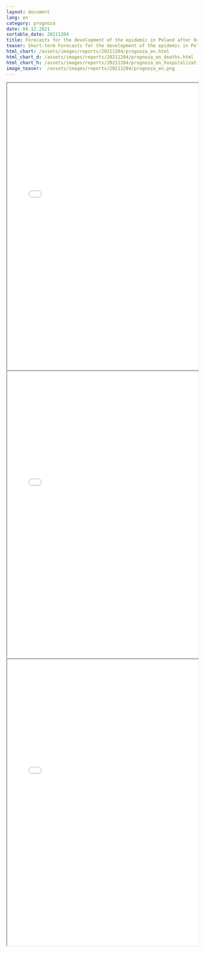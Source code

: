 ```yaml
---
layout: document
lang: en
category: prognoza
date: 04.12.2021
sortable_date: 20211204
title: Forecasts for the development of the epidemic in Poland after 04.12.2021 
teaser: Short-term Forecasts for the development of the epidemic in Poland.
html_chart: /assets/images/reports/20211204/prognoza_en.html
html_chart_d: /assets/images/reports/20211204/prognoza_en_deaths.html
html_chart_h: /assets/images/reports/20211204/prognoza_en_hospitalizations.html
image_teaser:  /assets/images/reports/20211204/prognoza_en.png
---
```


<div style="text-align: center" class="row 80%">
    <span class="image fit">
        <iframe src="{{ page.html_chart }}" alt="" style="width: 100%; height:54em;"></iframe>
    </span>
</div>

<div style="text-align: center" class="row 80%">
    <span class="image fit">
        <iframe src="{{ page.html_chart_d }}" alt="" style="width: 100%; height:54em;"></iframe>
    </span>
</div>

<div style="text-align: center" class="row 80%">
    <span class="image fit">
        <iframe src="{{ page.html_chart_h }}" alt="" style="width: 100%; height:54em;"></iframe>
    </span>
</div>
